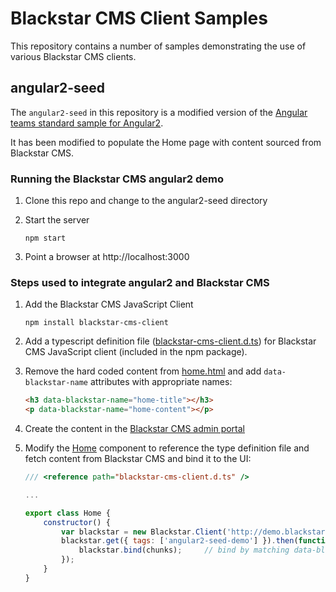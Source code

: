 Blackstar CMS Client Samples
===============

This repository contains a number of samples demonstrating the use of various Blackstar CMS clients. 

angular2-seed
-------------

The `angular2-seed` in this repository is a modified version of the [Angular teams standard sample for Angular2](https://github.com/angular/angular2-seed).

It has been modified to populate the Home page with content sourced from Blackstar CMS. 

### Running the Blackstar CMS angular2 demo

1. Clone this repo and change to the angular2-seed directory

1. Start the server

    `npm start`
  
1. Point a browser at http://localhost:3000

### Steps used to integrate angular2 and Blackstar CMS

1. Add the Blackstar CMS JavaScript Client
        
   `npm install blackstar-cms-client`
   
1. Add a typescript definition file ([blackstar-cms-client.d.ts](https://github.com/Blackstar-CMS/samples/blob/master/angular2-seed/src/app/components/home/blackstar-cms-client.d.ts)) for Blackstar CMS JavaScript client (included in the npm package).

1. Remove the hard coded content from [home.html](https://github.com/Blackstar-CMS/samples/blob/master/angular2-seed/src/app/components/home/home.html) and add `data-blackstar-name` attributes with appropriate names:

    ```html
    <h3 data-blackstar-name="home-title"></h3>
    <p data-blackstar-name="home-content"></p>
    ``` 

1. Create the content in the [Blackstar CMS admin portal](http://demo.blackstarcms.net)

1. Modify the [Home](https://github.com/Blackstar-CMS/samples/blob/master/angular2-seed/src/app/components/home/home.ts) component to reference the type definition file and fetch content from Blackstar CMS and bind it to the UI:

    ```JavaScript
    /// <reference path="blackstar-cms-client.d.ts" />

    ...
    
    export class Home {
        constructor() {
            var blackstar = new Blackstar.Client('http://demo.blackstarcms.net/', { showEditControls: true });
            blackstar.get({ tags: ['angular2-seed-demo'] }).then(function (chunks) {
                blackstar.bind(chunks);     // bind by matching data-blackstar-name values to chunk names 
            });
        }
    }
    ```


 